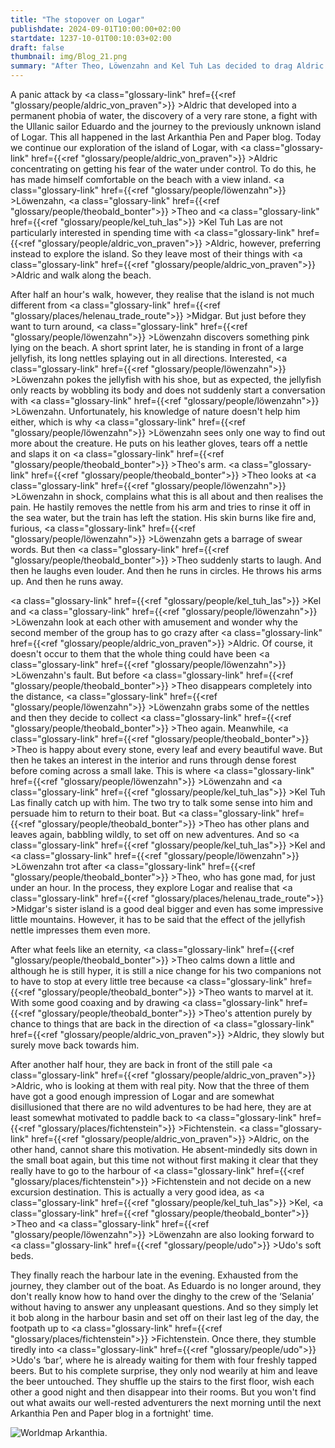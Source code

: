 ```yaml
---
title: "The stopover on Logar"
publishdate: 2024-09-01T10:00:00+02:00
startdate: 1237-10-01T00:10:03+02:00
draft: false
thumbnail: img/Blog_21.png
summary: "After Theo, Löwenzahn and Kel Tuh Las decided to drag Aldric to the next island last time, the three of them also explore it today. In the process, Löwenzahn makes an interesting discovery. You can find out what it is here:"
---
```


A panic attack by <a class="glossary-link" href={{<ref "glossary/people/aldric_von_praven">}} >Aldric</a> that developed into a permanent phobia of water, the discovery of a very rare stone, a fight with the Ullanic sailor Eduardo and the journey to the previously unknown island of Logar. This all happened in the last Arkanthia Pen and Paper blog. Today we continue our exploration of the island of Logar, with <a class="glossary-link" href={{<ref "glossary/people/aldric_von_praven">}} >Aldric</a> concentrating on getting his fear of the water under control. To do this, he has made himself comfortable on the beach with a view inland. <a class="glossary-link" href={{<ref "glossary/people/löwenzahn">}} >Löwenzahn</a>, <a class="glossary-link" href={{<ref "glossary/people/theobald_bonter">}} >Theo</a> and <a class="glossary-link" href={{<ref "glossary/people/kel_tuh_las">}} >Kel Tuh Las</a> are not particularly interested in spending time with <a class="glossary-link" href={{<ref "glossary/people/aldric_von_praven">}} >Aldric</a>, however, preferring instead to explore the island. So they leave most of their things with <a class="glossary-link" href={{<ref "glossary/people/aldric_von_praven">}} >Aldric</a> and walk along the beach.

After half an hour's walk, however, they realise that the island is not much different from <a class="glossary-link" href={{<ref "glossary/places/helenau_trade_route">}} >Midgar</a>. But just before they want to turn around, <a class="glossary-link" href={{<ref "glossary/people/löwenzahn">}} >Löwenzahn</a> discovers something pink lying on the beach. A short sprint later, he is standing in front of a large jellyfish, its long nettles splaying out in all directions. Interested, <a class="glossary-link" href={{<ref "glossary/people/löwenzahn">}} >Löwenzahn</a> pokes the jellyfish with his shoe, but as expected, the jellyfish only reacts by wobbling its body and does not suddenly start a conversation with <a class="glossary-link" href={{<ref "glossary/people/löwenzahn">}} >Löwenzahn</a>. Unfortunately, his knowledge of nature doesn't help him either, which is why <a class="glossary-link" href={{<ref "glossary/people/löwenzahn">}} >Löwenzahn</a> sees only one way to find out more about the creature. He puts on his leather gloves, tears off a nettle and slaps it on <a class="glossary-link" href={{<ref "glossary/people/theobald_bonter">}} >Theo</a>'s arm. <a class="glossary-link" href={{<ref "glossary/people/theobald_bonter">}} >Theo</a> looks at <a class="glossary-link" href={{<ref "glossary/people/löwenzahn">}} >Löwenzahn</a> in shock, complains what this is all about and then realises the pain. He hastily removes the nettle from his arm and tries to rinse it off in the sea water, but the train has left the station. His skin burns like fire and, furious, <a class="glossary-link" href={{<ref "glossary/people/löwenzahn">}} >Löwenzahn</a> gets a barrage of swear words. But then <a class="glossary-link" href={{<ref "glossary/people/theobald_bonter">}} >Theo</a> suddenly starts to laugh. And then he laughs even louder. And then he runs in circles. He throws his arms up. And then he runs away.

<a class="glossary-link" href={{<ref "glossary/people/kel_tuh_las">}} >Kel</a> and <a class="glossary-link" href={{<ref "glossary/people/löwenzahn">}} >Löwenzahn</a> look at each other with amusement and wonder why the second member of the group has to go crazy after <a class="glossary-link" href={{<ref "glossary/people/aldric_von_praven">}} >Aldric</a>. Of course, it doesn't occur to them that the whole thing could have been <a class="glossary-link" href={{<ref "glossary/people/löwenzahn">}} >Löwenzahn</a>'s fault. But before <a class="glossary-link" href={{<ref "glossary/people/theobald_bonter">}} >Theo</a> disappears completely into the distance, <a class="glossary-link" href={{<ref "glossary/people/löwenzahn">}} >Löwenzahn</a> grabs some of the nettles and then they decide to collect <a class="glossary-link" href={{<ref "glossary/people/theobald_bonter">}} >Theo</a> again. Meanwhile, <a class="glossary-link" href={{<ref "glossary/people/theobald_bonter">}} >Theo</a> is happy about every stone, every leaf and every beautiful wave. But then he takes an interest in the interior and runs through dense forest before coming across a small lake. This is where <a class="glossary-link" href={{<ref "glossary/people/löwenzahn">}} >Löwenzahn</a> and <a class="glossary-link" href={{<ref "glossary/people/kel_tuh_las">}} >Kel Tuh Las</a> finally catch up with him. The two try to talk some sense into him and persuade him to return to their boat. But <a class="glossary-link" href={{<ref "glossary/people/theobald_bonter">}} >Theo</a> has other plans and leaves again, babbling wildly, to set off on new adventures. And so <a class="glossary-link" href={{<ref "glossary/people/kel_tuh_las">}} >Kel</a> and <a class="glossary-link" href={{<ref "glossary/people/löwenzahn">}} >Löwenzahn</a> trot after <a class="glossary-link" href={{<ref "glossary/people/theobald_bonter">}} >Theo</a>, who has gone mad, for just under an hour. In the process, they explore Logar and realise that <a class="glossary-link" href={{<ref "glossary/places/helenau_trade_route">}} >Midgar</a>'s sister island is a good deal bigger and even has some impressive little mountains. However, it has to be said that the effect of the jellyfish nettle impresses them even more.

After what feels like an eternity, <a class="glossary-link" href={{<ref "glossary/people/theobald_bonter">}} >Theo</a> calms down a little and although he is still hyper, it is still a nice change for his two companions not to have to stop at every little tree because <a class="glossary-link" href={{<ref "glossary/people/theobald_bonter">}} >Theo</a> wants to marvel at it. With some good coaxing and by drawing <a class="glossary-link" href={{<ref "glossary/people/theobald_bonter">}} >Theo</a>'s attention purely by chance to things that are back in the direction of <a class="glossary-link" href={{<ref "glossary/people/aldric_von_praven">}} >Aldric</a>, they slowly but surely move back towards him. 

After another half hour, they are back in front of the still pale <a class="glossary-link" href={{<ref "glossary/people/aldric_von_praven">}} >Aldric</a>, who is looking at them with real pity. Now that the three of them have got a good enough impression of Logar and are somewhat disillusioned that there are no wild adventures to be had here, they are at least somewhat motivated to paddle back to <a class="glossary-link" href={{<ref "glossary/places/fichtenstein">}} >Fichtenstein</a>. <a class="glossary-link" href={{<ref "glossary/people/aldric_von_praven">}} >Aldric</a>, on the other hand, cannot share this motivation. He absent-mindedly sits down in the small boat again, but this time not without first making it clear that they really have to go to the harbour of <a class="glossary-link" href={{<ref "glossary/places/fichtenstein">}} >Fichtenstein</a> and not decide on a new excursion destination. This is actually a very good idea, as <a class="glossary-link" href={{<ref "glossary/people/kel_tuh_las">}} >Kel</a>, <a class="glossary-link" href={{<ref "glossary/people/theobald_bonter">}} >Theo</a> and <a class="glossary-link" href={{<ref "glossary/people/löwenzahn">}} >Löwenzahn</a> are also looking forward to <a class="glossary-link" href={{<ref "glossary/people/udo">}} >Udo</a>'s soft beds. 

They finally reach the harbour late in the evening. Exhausted from the journey, they clamber out of the boat. As Eduardo is no longer around, they don't really know how to hand over the dinghy to the crew of the ‘Selania’ without having to answer any unpleasant questions. And so they simply let it bob along in the harbour basin and set off on their last leg of the day, the footpath up to <a class="glossary-link" href={{<ref "glossary/places/fichtenstein">}} >Fichtenstein</a>. Once there, they stumble tiredly into <a class="glossary-link" href={{<ref "glossary/people/udo">}} >Udo</a>'s ‘bar’, where he is already waiting for them with four freshly tapped beers. But to his complete surprise, they only nod wearily at him and leave the beer untouched. They shuffle up the stairs to the first floor, wish each other a good night and then disappear into their rooms. But you won't find out what awaits our well-rested adventurers the next morning until the next Arkanthia Pen and Paper blog in a fortnight' time.

<div class="img-max center">
  <img class="img-fluid" title="Worldmap Arkanthia" alt="Worldmap Arkanthia."  src="/img/Arkanthia_Full_Map_Logar_to_Fichtenstein.jpg" />
</div>


